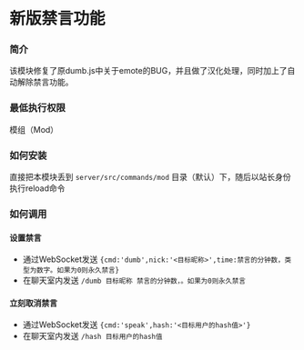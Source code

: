 # 新版禁言功能  
### 简介  
该模块修复了原dumb.js中关于emote的BUG，并且做了汉化处理，同时加上了自动解除禁言功能。

### 最低执行权限
模组（Mod）

### 如何安装
直接把本模块丢到 `server/src/commands/mod` 目录（默认）下，随后以站长身份执行reload命令

### 如何调用
#### 设置禁言  
- 通过WebSocket发送 `{cmd:'dumb',nick:'<目标昵称>',time:禁言的分钟数，类型为数字。如果为0则永久禁言}`
- 在聊天室内发送 `/dumb 目标昵称 禁言的分钟数，。如果为0则永久禁言`

#### 立刻取消禁言
- 通过WebSocket发送 `{cmd:'speak',hash:'<目标用户的hash值>'}`
- 在聊天室内发送 `/hash 目标用户的hash值`